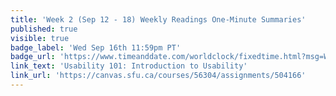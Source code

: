 ```yaml
---
title: 'Week 2 (Sep 12 - 18) Weekly Readings One-Minute Summaries'
published: true
visible: true
badge_label: 'Wed Sep 16th 11:59pm PT'
badge_url: 'https://www.timeanddate.com/worldclock/fixedtime.html?msg=Week+2+%28Sep+12+-+18%29+Weekly+Readings+One-Minute+Summaries+Due+Date&iso=20200916T2359&p1=256'
link_text: 'Usability 101: Introduction to Usability'
link_url: 'https://canvas.sfu.ca/courses/56304/assignments/504166'
---
```

